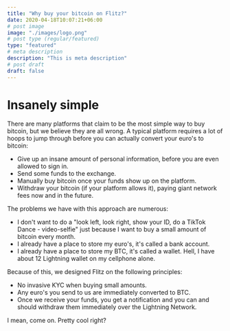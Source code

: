 ```yaml
---
title: "Why buy your bitcoin on Flitz?"
date: 2020-04-18T10:07:21+06:00
# post image
image: "./images/logo.png"
# post type (regular/featured)
type: "featured"
# meta description
description: "This is meta description"
# post draft
draft: false
---
```



# Insanely simple

There are many platforms that claim to be the most simple way to buy bitcoin, but we believe they are all wrong. A typical platform requires a lot of hoops to jump through before you can actually convert your euro's to bitcoin:

- Give up an insane amount of personal information, before you are even allowed to sign in.
- Send some funds to the exchange.
- Manually buy bitcoin once your funds show up on the platform.
- Withdraw your bitcoin (if your platform allows it), paying giant network fees now and in the future.

The problems we have with this approach are numerous:

- I don't want to do a "look left, look right, show your ID, do a TikTok Dance - video-selfie" just because I want to buy a small amount of bitcoin every month.
- I already have a place to store my euro's, it's called a bank account.
- I already have a place to store my BTC, it's called a wallet. Hell, I have about 12 Lightning wallet on my cellphone alone.

Because of this, we designed Flitz on the following principles:

- No invasive KYC when buying small amounts.
- Any euro's you send to us are immediately converted to BTC.
- Once we receive your funds, you get a notification and you can and should withdraw them immediately over the Lightning Network.

I mean, come on. Pretty cool right?